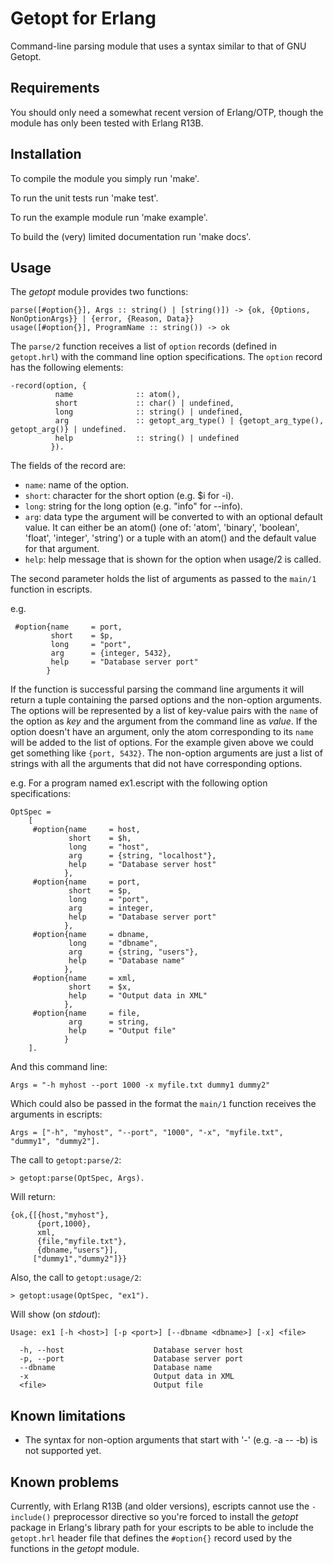 Getopt for Erlang
=================

Command-line parsing module that uses a syntax similar to that of GNU Getopt.


Requirements
------------

You should only need a somewhat recent version of Erlang/OTP, though the module
has only been tested with Erlang R13B.


Installation
------------

To compile the module you simply run 'make'.

To run the unit tests run 'make test'.

To run the example module run 'make example'.

To build the (very) limited documentation run 'make docs'.


Usage
-----

The *getopt* module provides two functions:

    parse([#option{}], Args :: string() | [string()]) -> {ok, {Options, NonOptionArgs}} | {error, {Reason, Data}}
    usage([#option{}], ProgramName :: string()) -> ok

The ``parse/2`` function receives a list of ``option`` records (defined in
``getopt.hrl``) with the command line option specifications. The ``option``
record has the following elements:

    -record(option, {
              name              :: atom(),
              short             :: char() | undefined,
              long              :: string() | undefined,
              arg               :: getopt_arg_type() | {getopt_arg_type(), getopt_arg()} | undefined.
              help              :: string() | undefined
             }).

The fields of the record are:

  - ``name``: name of the option.
  - ``short``: character for the short option (e.g. $i for -i).
  - ``long``: string for the long option (e.g. "info" for --info).
  - ``arg``: data type the argument will be converted to with an optional
             default value. It can either be an atom() (one of: 'atom',
             'binary', 'boolean', 'float', 'integer', 'string') or a tuple with
             an atom() and the default value for that argument.
  - ``help``: help message that is shown for the option when usage/2 is called.

The second parameter holds the list of arguments as passed to the ``main/1``
function in escripts.

e.g.

     #option{name     = port,
             short    = $p,
             long     = "port",
             arg      = {integer, 5432},
             help     = "Database server port"
            }

If the function is successful parsing the command line arguments it will return
a tuple containing the parsed options and the non-option arguments. The options
will be represented by a list of key-value pairs with the ``name`` of the
option as *key* and the argument from the command line as *value*. If the option
doesn't have an argument, only the atom corresponding to its ``name`` will be
added to the list of options. For the example given above we could get something
like ``{port, 5432}``. The non-option arguments are just a list of strings with
all the arguments that did not have corresponding options.

e.g. For a program named ex1.escript with the following option specifications:

    OptSpec =
        [
         #option{name     = host,
                 short    = $h,
                 long     = "host",
                 arg      = {string, "localhost"},
                 help     = "Database server host"
                },
         #option{name     = port,
                 short    = $p,
                 long     = "port",
                 arg      = integer,
                 help     = "Database server port"
                },
         #option{name     = dbname,
                 long     = "dbname",
                 arg      = {string, "users"},
                 help     = "Database name"
                },
         #option{name     = xml,
                 short    = $x,
                 help     = "Output data in XML"
                },
         #option{name     = file,
                 arg      = string,
                 help     = "Output file"
                }
        ].

And this command line:

    Args = "-h myhost --port 1000 -x myfile.txt dummy1 dummy2"

Which could also be passed in the format the ``main/1`` function receives the arguments in escripts:

    Args = ["-h", "myhost", "--port", "1000", "-x", "myfile.txt", "dummy1", "dummy2"].

The call to ``getopt:parse/2``:

    > getopt:parse(OptSpec, Args).

Will return:

    {ok,{[{host,"myhost"},
          {port,1000},
          xml,
          {file,"myfile.txt"},
          {dbname,"users"}],
         ["dummy1","dummy2"]}}

Also, the call to ``getopt:usage/2``:

    > getopt:usage(OptSpec, "ex1").

Will show (on *stdout*):

    Usage: ex1 [-h <host>] [-p <port>] [--dbname <dbname>] [-x] <file>

      -h, --host                    Database server host
      -p, --port                    Database server port
      --dbname                      Database name
      -x                            Output data in XML
      <file>                        Output file


Known limitations
-----------------

  - The syntax for non-option arguments that start with '-' (e.g. -a -- -b)
    is not supported yet.


Known problems
--------------

Currently, with Erlang R13B (and older versions), escripts cannot use the
``-include()`` preprocessor directive so you're forced to install the *getopt*
package in Erlang's library path for your escripts to be able to include the
``getopt.hrl`` header file that defines the ``#option{}`` record used by the
functions in the *getopt* module.
